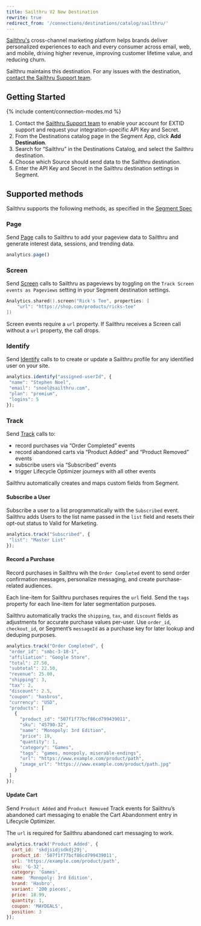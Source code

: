 ```yaml
---
title: Sailthru V2 New Destination
rewrite: true
redirect_from: '/connections/destinations/catalog/sailthru/'
---
```

[Sailthru's](https://yourintegration.com/?utm_source=segmentio&utm_medium=docs&utm_campaign=partners) cross-channel marketing platform helps brands deliver personalized experiences to each and every consumer across email, web, and mobile, driving higher revenue, improving customer lifetime value, and reducing churn.

Sailthru maintains this destination. For any issues with the destination, [contact the Sailthru Support team](mailto:support@sailthru.com.com).


## Getting Started

{% include content/connection-modes.md %}

1. Contact the [Sailthru Support team](mailto:support@sailthru.com.com) to enable your account for EXTID support and request your integration-specific API Key and Secret.
2. From the Destinations catalog page in the Segment App, click **Add Destination**.
3. Search for “Sailthru” in the Destinations Catalog, and select the Sailthru destination.
4. Choose which Source should send data to the Sailthru destination.
5. Enter the API Key and Secret in the Sailthru destination settings in Segment.


## Supported methods

Sailthru supports the following methods, as specified in the [Segment Spec](/docs/connections/spec)

### Page

Send [Page](/docs/connections/spec/page) calls to Sailthru to add your pageview data to Sailthru and generate interest data, sessions, and trending data.

```js
analytics.page()
```

### Screen

Send [Screen](/docs/connections/spec/screen) calls to Sailthru as pageviews by toggling on the `Track Screen events as Pageviews` setting in your Segment destination settings.

```swift
Analytics.shared().screen("Rick's Tee", properties: [
    "url": "https://shop.com/products/ricks-tee"
])
```

Screen events require a `url` property. If Sailthru receives a Screen call without a `url` property, the call drops.

### Identify

Send [Identify](/docs/connections/spec/identify) calls to to create or update a Sailthru profile for any identified user on your site.

```js
analytics.identify("assigned-userId", {
 "name": "Stephen Noel",
 "email": "snoel@sailthru.com",
 "plan": "premium",
 "logins": 5
});
```

### Track

Send [Track](/docs/connections/spec/track) calls to:

* record purchases via “Order Completed” events
* record abandoned carts via “Product Added” and “Product Removed” events
* subscribe users via “Subscribed” events
* trigger Lifecycle Optimizer journeys with all other events

Sailthru automatically creates and maps custom fields from Segment.

#### Subscribe a User

Subscribe a user to a list programmatically with the `Subscribed` event. Sailthru adds Users to the list name passed in the `list` field and resets their opt-out status to Valid for Marketing.

```js
analytics.track("Subscribed", {
 "list": "Master List"
});
```

#### Record  a Purchase

Record purchases in Sailthru wih the `Order Completed` event to send order confirmation messages, personalize messaging, and create purchase-related audiences.

Each line-item for Sailthru purchases requires the `url` field. Send the `tags` property for each line-item for later segmentation purposes.

Sailthru automatically tracks the `shipping`, `tax`, and `discount` fields as adjustments for accurate purchase values per-user. Use `order_id`, `checkout_id`, or Segment’s `messageId` as a purchase key for later lookup and deduping purposes.

```js
analytics.track("Order Completed", {
 "order_id": "smbc-3-18-1",
 "affiliation": "Google Store",
 "total": 27.50,
 "subtotal": 22.50,
 "revenue": 25.00,
 "shipping": 3,
 "tax": 2,
 "discount": 2.5,
 "coupon": "hasbros",
 "currency": "USD",
 "products": [
   {
     "product_id": "507f1f77bcf86cd799439011",
     "sku": "45790-32",
     "name": "Monopoly: 3rd Edition",
     "price": 19,
     "quantity": 1,
     "category": "Games",
     "tags": "games, monopoly, miserable-endings",
     "url": "https://www.example.com/product/path",
     "image_url": "https:///www.example.com/product/path.jpg"
   }
 ]
});

```

#### Update Cart
Send `Product Added` and `Product Removed` Track events for Sailthru’s abandoned cart messaging to enable the Cart Abandonment entry in Lifecycle Optimizer.

The `url` is required for Sailthru abandoned cart messaging to work.

```js
analytics.track('Product Added', {
  cart_id: 'skdjsidjsdkdj29j',
  product_id: '507f1f77bcf86cd799439011',
  url: 'https://example.com/product/path',
  sku: 'G-32',
  category: 'Games',
  name: 'Monopoly: 3rd Edition',
  brand: 'Hasbro',
  variant: '200 pieces',
  price: 18.99,
  quantity: 1,
  coupon: 'MAYDEALS',
  position: 3
});
```
